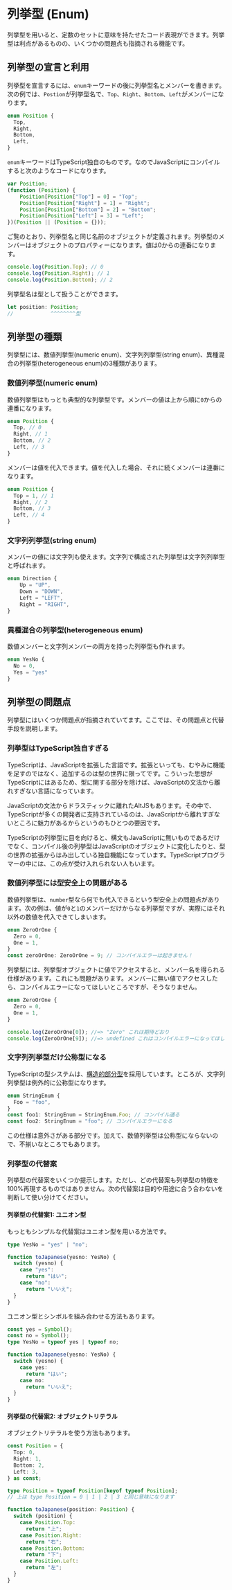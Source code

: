 # 列挙型 \(Enum\)

列挙型を用いると、定数のセットに意味を持たせたコード表現ができます。列挙型は利点があるものの、いくつかの問題点も指摘される機能です。

## 列挙型の宣言と利用

列挙型を宣言するには、`enum`キーワードの後に列挙型名とメンバーを書きます。次の例では、`Postion`が列挙型名で、`Top`、`Right`、`Bottom`、`Left`がメンバーになります。

```typescript
enum Position {
  Top,
  Right,
  Bottom,
  Left,
}
```

`enum`キーワードはTypeScript独自のものです。なのでJavaScriptにコンパイルすると次のようなコードになります。

```typescript
var Position;
(function (Position) {
    Position[Position["Top"] = 0] = "Top";
    Position[Position["Right"] = 1] = "Right";
    Position[Position["Bottom"] = 2] = "Bottom";
    Position[Position["Left"] = 3] = "Left";
})(Position || (Position = {}));
```

ご覧のとおり、列挙型名と同じ名前のオブジェクトが定義されます。列挙型のメンバーはオブジェクトのプロパティーになります。値は0からの連番になります。

```typescript
console.log(Position.Top); // 0
console.log(Position.Right); // 1
console.log(Position.Bottom); // 2
```

列挙型名は型として扱うことができます。

```typescript
let position: Position;
//            ^^^^^^^^型
```

## 列挙型の種類

列挙型には、数値列挙型\(numeric enum\)、文字列列挙型\(string enum\)、異種混合の列挙型\(heterogeneous enum\)の3種類があります。

### 数値列挙型\(numeric enum\)

数値列挙型はもっとも典型的な列挙型です。メンバーの値は上から順に`0`からの連番になります。

```typescript
enum Position {
  Top, // 0
  Right, // 1
  Bottom, // 2
  Left, // 3
}
```

メンバーは値を代入できます。値を代入した場合、それに続くメンバーは連番になります。

```typescript
enum Position {
  Top = 1, // 1
  Right, // 2
  Bottom, // 3
  Left, // 4
}
```

### 文字列列挙型\(string enum\)

メンバーの値には文字列も使えます。文字列で構成された列挙型は文字列列挙型と呼ばれます。

```typescript
enum Direction {
    Up = "UP",
    Down = "DOWN",
    Left = "LEFT",
    Right = "RIGHT",
}
```

### 異種混合の列挙型\(heterogeneous enum\)

数値メンバーと文字列メンバーの両方を持った列挙型も作れます。

```typescript
enum YesNo {
  No = 0,
  Yes = "yes"
}
```

## 列挙型の問題点

列挙型にはいくつか問題点が指摘されていてます。ここでは、その問題点と代替手段を説明します。

### 列挙型はTypeScript独自すぎる

TypeScriptは、JavaScriptを拡張した言語です。拡張といっても、むやみに機能を足すのではなく、追加するのは型の世界に限ってです。こういった思想がTypeScriptにはあるため、型に関する部分を除けば、JavaScriptの文法から離れすぎない言語になっています。

JavaScriptの文法からドラスティックに離れたAltJSもあります。その中で、TypeScriptが多くの開発者に支持されているのは、JavaScriptから離れすぎないところに魅力があるからというのもひとつの要因です。

TypeScriptの列挙型に目を向けると、構文もJavaScriptに無いものであるだけでなく、コンパイル後の列挙型はJavaScriptのオブジェクトに変化したりと、型の世界の拡張からはみ出している独自機能になっています。TypeScriptプログラマーの中には、この点が受け入れられない人もいます。

### 数値列挙型には型安全上の問題がある

数値列挙型は、`number`型なら何でも代入できるという型安全上の問題点があります。次の例は、値が`0`と`1`のメンバーだけからなる列挙型ですが、実際にはそれ以外の数値を代入できてしまいます。

```typescript
enum ZeroOrOne {
  Zero = 0,
  One = 1,
}
const zeroOrOne: ZeroOrOne = 9; // コンパイルエラーは起きません！
```

列挙型には、列挙型オブジェクトに値でアクセスすると、メンバー名を得られる仕様があります。これにも問題があります。メンバーに無い値でアクセスしたら、コンパイルエラーになってほしいところですが、そうなりません。

```typescript
enum ZeroOrOne {
  Zero = 0,
  One = 1,
}

console.log(ZeroOrOne[0]); //=> "Zero" これは期待どおり
console.log(ZeroOrOne[9]); //=> undefined これはコンパイルエラーになってほしいところ…
```

### 文字列列挙型だけ公称型になる

TypeScriptの型システムは、[構造的部分型](structural-subtyping.md)を採用しています。ところが、文字列列挙型は例外的に公称型になります。

```typescript
enum StringEnum {
  Foo = "foo",
}
const foo1: StringEnum = StringEnum.Foo; // コンパイル通る
const foo2: StringEnum = "foo"; // コンパイルエラーになる
```

この仕様は意外さがある部分です。加えて、数値列挙型は公称型にならないので、不揃いなところでもあります。

### 列挙型の代替案

列挙型の代替案をいくつか提示します。ただし、どの代替案も列挙型の特徴を100%再現するものではありません。次の代替案は目的や用途に合う合わないを判断して使い分けてください。

#### 列挙型の代替案1: ユニオン型

もっともシンプルな代替案はユニオン型を用いる方法です。

```typescript
type YesNo = "yes" | "no";

function toJapanese(yesno: YesNo) {
  switch (yesno) {
    case "yes":
      return "はい";
    case "no":
      return "いいえ";
  }
}
```

ユニオン型とシンボルを組み合わせる方法もあります。

```typescript
const yes = Symbol();
const no = Symbol();
type YesNo = typeof yes | typeof no;

function toJapanese(yesno: YesNo) {
  switch (yesno) {
    case yes:
      return "はい";
    case no:
      return "いいえ";
  }
}
```

#### 列挙型の代替案2: オブジェクトリテラル

オブジェクトリテラルを使う方法もあります。

```typescript
const Position = {
  Top: 0,
  Right: 1,
  Bottom: 2,
  Left: 3,
} as const;

type Position = typeof Position[keyof typeof Position];
// 上は type Position = 0 | 1 | 2 | 3 と同じ意味になります

function toJapanese(position: Position) {
  switch (position) {
    case Position.Top:
      return "上";
    case Position.Right:
      return "右";
    case Position.Bottom:
      return "下";
    case Position.Left:
      return "左";
  }
}
```

